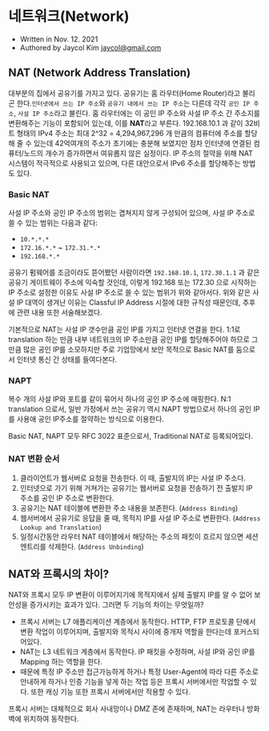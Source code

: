 # 네트워크(Network)

- Written in Nov. 12. 2021
- Authored by Jaycol Kim <jaycol@gmail.com>

## NAT (Network Address Translation)

대부분의 집에서 공유기를 가지고 있다. 공유기는 홈 라우터(Home Router)라고 불리곤 한다.`인터넷에서 쓰는 IP 주소`와 `공유기 내에서 쓰는 IP 주소`는 다른데 각각 `공인 IP 주소`, `사설 IP 주소`라고 불린다. 홈 라우터에는 이 공인 IP 주소와 사설 IP 주소 간 주소지를 변환해주는 기능이 포함되어 있는데, 이를 **NAT**라고 부른다.
192.168.10.1 과 같이 32비트 형태의 IPv4 주소는 최대 2^32 = 4,294,967,296 개 만큼의 컴퓨터에 주소를 할당해 줄 수 있는데 42억여개의 주소가 초기에는 충분해 보였지만 점차 인터넷에 연결된 컴퓨터/노드의 개수가 증가하면서 여유롭지 않은 실정이다. IP 주소의 절약을 위해 NAT 시스템이 적극적으로 사용되고 있으며, 다른 대안으로서 IPv6 주소를 할당해주는 방법도 있다.

### Basic NAT

사설 IP 주소와 공인 IP 주소의 범위는 겹쳐지지 않게 구성되어 있으며, 사설 IP 주소로 쓸 수 있는 범위는 다음과 같다:

- `10.*.*.*`
- `172.16.*.*` ~ `172.31.*.*`
- `192.168.*.*`

공유기 펌웨어를 조금이라도 뜯어봤던 사람이라면 `192.168.10.1`, `172.30.1.1` 과 같은 공유기 게이트웨이 주소에 익숙할 것인데, 이렇게 192.168 또는 172.30 으로 시작하는 IP 주소로 설정한 이유도 사설 IP 주소로 쓸 수 있는 범위가 위와 같아서다. 위와 같은 사설 IP 대역이 생겨난 이유는 Classful IP Address 시절에 대한 규칙성 때문인데, 추후에 관련 내용 또한 서술해보겠다.

기본적으로 NAT는 사설 IP 갯수만큼 공인 IP를 가지고 인터넷 연결을 한다. 1:1로 translation 하는 만큼 내부 네트워크의 IP 주소만큼 공인 IP를 할당해주어야 하므로 그만큼 많은 공인 IP를 소모하지만 주로 기업망에서 보안 목적으로 Basic NAT를 둠으로서 인터넷 통신 간 상태를 들여다본다.

### NAPT

복수 개의 사설 IP와 포트를 같이 묶어서 하나의 공인 IP 주소에 매핑한다. N:1 translation 으로서, 일반 가정에서 쓰는 공유기 역시 NAPT 방법으로서 하나의 공인 IP를 사용애 공인 IP주소를 절약하는 방식으로 이용한다.

Basic NAT, NAPT 모두 RFC 3022 표준으로서, Traditional NAT로 등록되어있다.

### NAT 변환 순서

1. 클라이언트가 웹서버로 요청을 전송한다. 이 때, 출발지의 IP는 사설 IP 주소다.
1. 인터넷으로 가기 위해 거쳐가는 공유기는 웹서버로 요청을 전송하기 전 출발지 IP 주소를 공인 IP 주소로 변환한다.
1. 공유기는 NAT 테이블에 변환한 주소 내용을 보존한다. (`Address Binding`)
1. 웹서버에서 공유기로 응답을 줄 때, 목적지 IP를 사설 IP 주소로 변환한다. (`Address Lookup and Translation`)
1. 일정시간동안 라우터 NAT 테이블에서 해당하는 주소의 패킷이 흐르지 않으면 세션 엔트리를 삭제한다. (`Address Unbinding`)

## NAT와 프록시의 차이?

NAT와 프록시 모두 IP 변환이 이루어지기에 목적지에서 실제 출발지 IP를 알 수 없어 보안성을 증가시키는 효과가 있다. 그러면 두 기능의 차이는 무엇일까?

- 프록시 서버는 L7 애플리케이션 계층에서 동작한다. HTTP, FTP 프로토콜 단에서 변환 작업이 이루어지며, 출발지와 목적시 사이에 중개자 역할을 한다는데 포커스되어있다.
- NAT는 L3 네트워크 계층에서 동작한다. IP 패킷을 수정하며, 사설 IP와 공인 IP를 Mapping 하는 역할을 한다.
- 때문에 특정 IP 주소만 접근가능하게 하거나 특정 User-Agent에 따라 다른 주소로 안내하게 하거나 인증 기능을 넣게 하는 작업 등은 프록시 서버에서만 작업할 수 있다. 또한 캐싱 기능 또한 프록시 서버에서만 적용할 수 있다.

프록시 서버는 대체적으로 회사 사내망이나 DMZ 존에 존재하며, NAT는 라우터나 방화벽에 위치하여 동작한다.
